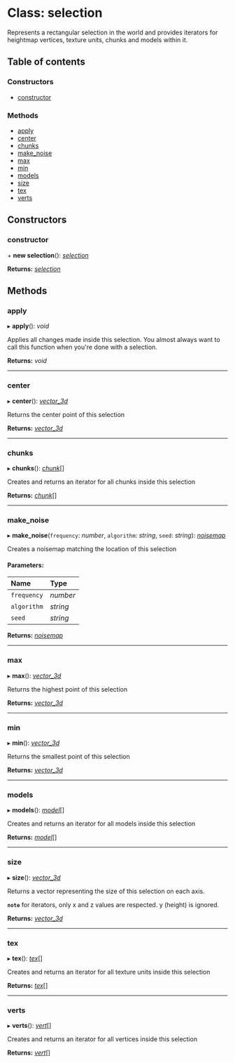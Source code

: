 # Class: selection

Represents a rectangular selection in the world and provides
iterators for heightmap vertices, texture units, chunks and models within it.

## Table of contents

### Constructors

- [constructor](selection.md#constructor)

### Methods

- [apply](selection.md#apply)
- [center](selection.md#center)
- [chunks](selection.md#chunks)
- [make\_noise](selection.md#make_noise)
- [max](selection.md#max)
- [min](selection.md#min)
- [models](selection.md#models)
- [size](selection.md#size)
- [tex](selection.md#tex)
- [verts](selection.md#verts)

## Constructors

### constructor

\+ **new selection**(): [*selection*](selection.md)

**Returns:** [*selection*](selection.md)

## Methods

### apply

▸ **apply**(): *void*

Applies all changes made inside this selection.
You almost always want to call this function when you're done
with a selection.

**Returns:** *void*

___

### center

▸ **center**(): [*vector\_3d*](vector_3d.md)

Returns the center point of this selection

**Returns:** [*vector\_3d*](vector_3d.md)

___

### chunks

▸ **chunks**(): [*chunk*](chunk.md)[]

Creates and returns an iterator for all chunks inside this selection

**Returns:** [*chunk*](chunk.md)[]

___

### make\_noise

▸ **make_noise**(`frequency`: *number*, `algorithm`: *string*, `seed`: *string*): [*noisemap*](noisemap.md)

Creates a noisemap matching the location of this selection

#### Parameters:

Name | Type |
:------ | :------ |
`frequency` | *number* |
`algorithm` | *string* |
`seed` | *string* |

**Returns:** [*noisemap*](noisemap.md)

___

### max

▸ **max**(): [*vector\_3d*](vector_3d.md)

Returns the highest point of this selection

**Returns:** [*vector\_3d*](vector_3d.md)

___

### min

▸ **min**(): [*vector\_3d*](vector_3d.md)

Returns the smallest point of this selection

**Returns:** [*vector\_3d*](vector_3d.md)

___

### models

▸ **models**(): [*model*](model.md)[]

Creates and returns an iterator for all models inside this selection

**Returns:** [*model*](model.md)[]

___

### size

▸ **size**(): [*vector\_3d*](vector_3d.md)

Returns a vector representing the size of this selection on each axis.

**`note`** for iterators, only x and z values are respected. y (height) is ignored.

**Returns:** [*vector\_3d*](vector_3d.md)

___

### tex

▸ **tex**(): [*tex*](tex.md)[]

Creates and returns an iterator for all texture units inside this selection

**Returns:** [*tex*](tex.md)[]

___

### verts

▸ **verts**(): [*vert*](vert.md)[]

Creates and returns an iterator for all vertices inside this selection

**Returns:** [*vert*](vert.md)[]
